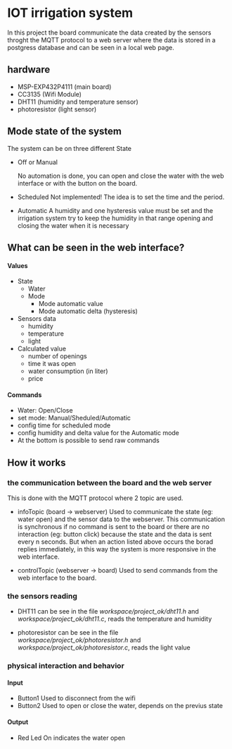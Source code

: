 # IOT irrigation system

In this project the board communicate the data created by the sensors throght the MQTT protocol to a web server where the data is stored in a postgress database and can be seen in a local web page.

## hardware
 - MSP-EXP432P4111 (main board)
 - CC3135 (Wifi Module)
 - DHT11 (humidity and temperature sensor)
 - photoresistor (light sensor)

## Mode state of the system
The system can be on three different State
  - Off or Manual

    No automation is done, you can open and close the water with the web interface or with the button on the board.
  - Scheduled
  Not implemented! The idea is to set the time and the period.
  - Automatic
  A humidity and one hysteresis value must be set and the irrigation system try to keep the humidity in that range opening and closing the water when it is necessary

## What can be seen in the web interface?
#### Values
 - State
   - Water
   - Mode
     - Mode automatic value
     - Mode automatic delta (hysteresis)
 - Sensors data
   - humidity
   - temperature
   - light
 - Calculated value
   - number of openings
   - time it was open
   - water consumption (in liter)
   - price

#### Commands
 - Water: Open/Close
 - set mode: Manual/Sheduled/Automatic
 - config time for scheduled mode
 - config humidity and delta value for the Automatic mode
 - At the bottom is possible to send raw commands

## How it works
### the communication between the board and the web server
This is done with the MQTT protocol where 2 topic are used.

 - infoTopic (board -> webserver)
   Used to communicate the state (eg: water open) and the sensor data to the webserver.
   This communication is synchronous if no command is sent to the board or there are no interaction (eg: button click) because the state and the data is sent every n seconds. But when an action listed above occurs the borad replies immediately, in this way the system is more responsive in the web interface.

 - controlTopic (webserver -> board)
   Used to send commands from the web interface to the board.

### the sensors reading
 - DHT11
 can be see in the file *workspace/project_ok/dht11.h* and *workspace/project_ok/dht11.c*, reads the temperature and humidity

 - photoresistor
 can be see in the file *workspace/project_ok/photoresistor.h* and *workspace/project_ok/photoresistor.c*, reads the light value

### physical interaction and behavior
#### Input
 - Button1
   Used to disconnect from the wifi
 - Button2
   Used to open or close the water, depends on the previus state

#### Output
 - Red Led
   On indicates the water open
